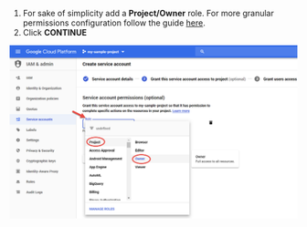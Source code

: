 
1. For sake of simplicity add a **Project/Owner** role. For more granular permissions configuration follow the guide [here](https://docs.berlioz.cloud/cloud/gcp/account-setup/permissions/).
2. Click **CONTINUE**

![GCP New Service Account Wizard Step 2 Screenshot](assets/gcp-new-service-account-2.png)



